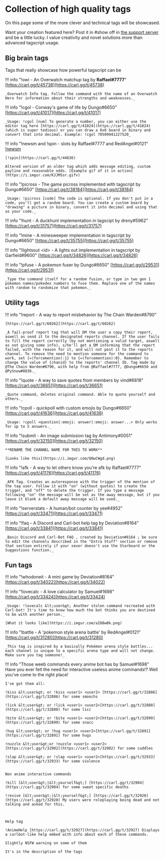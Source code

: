 # Collection of high quality tags

On this page some of the more clever and technical tags will be showcased.

Want your creation featured here? Post it in #show off in [the support server](https://carl.gg/discord) and be a little lucky. I value creativity and novel solutions more than advanced tagscript usage.


## Big brain tags

Tags that really showcase how powerful tagscript can be

!!! info "!owi - An Overwatch matchup tag by **Raffael#7777**"
    [https://carl.gg/t/45738](https://carl.gg/t/45738)

    _Overwatch Info tag. Follow the command with the name of an Overwatch Hero for information about their strengths and weaknesses._

!!! info "!cgol - Conway's game of life by Dungo#6650"
    [https://carl.gg/t/41017](https://carl.gg/t/41017)

    _Usage: !cgol [num] To generate a number, you can either use the editor tag here [https://carl.gg/t/41024](https://carl.gg/t/41024) (which is super tedious) or you can draw a 8x6 board in binary and convert that into decimal. Example: !cgol 70509941227520_

!!! info "!newsm and !spin - slots by Raffael#7777 and RedAngel#0121"
    [!newsm](https://carl.gg/t/44635)

    [!spin](https://carl.gg/t/44636)

    Altered version of an older tag which adds message editing, custom payline and reasonable odds. [Example gif of it in action](https://i.imgur.com/KJJMSsr.gifv) 

!!! info "!picross - The game picross implemented with tagscript by Dungo#6650"
    [https://carl.gg/t/38184](https://carl.gg/t/38184)

    _Usage: !picross [code] The code is optional. If you don't put in a code, you'll get a random board. You can create a custom board by "drawing" a picture in binary, convert it into decimal and using that as your code._

!!! info "!hunt - A duckhunt implementation in tagscipt by dreny#5962"
    [https://carl.gg/t/31757](https://carl.gg/t/31757)

!!! info "!mine - A minesweeper implementation in tagscript by Dungo#6650"
    [https://carl.gg/t/35755](https://carl.gg/t/35755)

!!! info "!lightsout &lt;id&gt; - A lights out implementation in tagscript by Garfield#9600"
    [https://carl.gg/t/34826](https://carl.gg/t/34826)

!!! info "!pfuse - A pokemon fuser by Dungo#6650"
    [https://carl.gg/t/29531](https://carl.gg/t/29531)

    _Type the command itself for a random fusion, or type in two gen 1 pokemon names/pokedex numbers to fuse them. Replace one of the names with random to randomize that pokemon._


## Utility tags

!!! info "!report - A way to report misbehavior by The Chain Warden#8790"

    [https://carl.gg/t/60262](https://carl.gg/t/60262)

    _A fail-proof report tag that will DM the user a copy their report, aswell as send it to the designated reports channel. If the user fails to fill the report correctly (by not mentioning a valid target, aswell as not giving some info), s/he'll get a DM informing that the report failed, with the reason for it, and will not post it to the reports channel. To remove the need to mention someone for the command to work, set {=(forcemention):1} to {=(forcemention):0}. Remember to change the value of {chanid} to the reports' channel ID. Tag made by @The Chain Warden#8790, with help from @Raffael#7777, @Dungo#6650 and @PySnow#8836._

!!! info "!quote - A way to save quotes from members by vind#6818"
    [https://carl.gg/t/36651](https://carl.gg/t/36651)

    _Quote command, deletes original command. Able to quote yourself and others._


!!! info "!cpoll - quickpoll with custom emojis by Dungo#6650"
    [https://carl.gg/t/41636](https://carl.gg/t/41636)

    _Usage: !cpoll <question|:emoji: answer|:emoji: answer...> Only works for up to 5 answers._

!!! info "!submit - An image submission tag by Antimony#0051"
    [https://carl.gg/t/32150](https://carl.gg/t/32150)

    **RENAME THE CHANNEL NAME FOR THIS TO WORK**

    [Looks like this](https://i.imgur.com/Q0wCWgd.png)

!!! info "!afk - A way to let others know you're afk by Raffael#7777"
    [https://carl.gg/t/41176](https://carl.gg/t/41176)

    _AFK Tag. Creates an autoresponse with the trigger of the mention of the tag user. Follow it with "on" (without quotes) to create the trigger, and "off" to delete the trigger. If you type a message following "on" the message will be set as the away message, but if you leave it blank a default away message will be used._

!!! info "!serverstats - A human/bot counter by yee#4952"
    [https://carl.gg/t/33471](https://carl.gg/t/33471)

!!! info "!faq - A Discord and Carl-bot help tag by Deviation#8164"
    [https://carl.gg/t/33841](https://carl.gg/t/33841)

    _Basic Discord and Carl-Bot FAQ , created by Deviation#8164 ; be sure to edit the channels described in the "Extra Stuff" section or remove that section entirely if your sever doesn't use the Starboard or the Suggestions function._

## Fun tags

!!! info "!whodoneit - A mini game by Deviation#8164"
    [https://carl.gg/t/34022](https://carl.gg/t/34022)

!!! info "!lovecalc - A love calculator by Samuel#1698"
    [https://carl.gg/t/33424](https://carl.gg/t/33424)

    _Usage: !lovecalc &lt;user&gt; Another stolen command recreated with Carl-bot! It's time to know how much the bot thinks you are destined to be with another person._

    [What it looks like](https://i.imgur.com/aI88w0k.png)

!!! info "!battle - A 'pokemon style arena battle' by RedAngel#0121"
    [https://carl.gg/t/31280](https://carl.gg/t/31280)

    _This tag is inspired by a basically Pokémon arena style battles... each channel is unique to a specific arena type and will not change. Make sure you tag someone!_

!!! info "Those weeb commands every anime bot has by Samuel#1698"
    Have you ever felt the need for interactive useless anime commands!? Well you've come to the right place!

    I've got them all:

    !kiss &lt;user&gt; or !kiss <user1> <user2> [https://carl.gg/t/32886](https://carl.gg/t/32886) for some smoochs

    !lick &lt;user&gt; or !lick <user1> <user2>[https://carl.gg/t/32880](https://carl.gg/t/32880) for some licc

    !bite &lt;user&gt; or !bite <user1> <user2>[https://carl.gg/t/32899](https://carl.gg/t/32899) for some snacc

    !hug &lt;user&gt; or !hug <user1> <user2>[https://carl.gg/t/32891](https://carl.gg/t/32891) for some hugs

    !nuzzle &lt;user&gt;or !nuzzle <user1> <user2> [https://carl.gg/t/32902](https://carl.gg/t/32902) for some cuddles

    !slap &lt;user&gt; or !slap <user1> <user2>[https://carl.gg/t/32933](https://carl.gg/t/32933) for some violence


    Non anime interactive commands

    !kill [&lt;user&gt;|&lt;yourself&gt;] [https://carl.gg/t/32904](https://carl.gg/t/32904) for some sweet specific deaths

    !revive [&lt;user&gt;|&lt;yourself&gt;] [https://carl.gg/t/32920](https://carl.gg/t/32920) My users were roleplaying being dead and not talking and asked for this.



    Help tag

    !AnimeHelp [https://carl.gg/t/32927](https://carl.gg/t/32927) Displays a carlbot-like help embed with info about each of these commands.

    Slightly NSFW warning on some of them

    It's in the description of the tags

